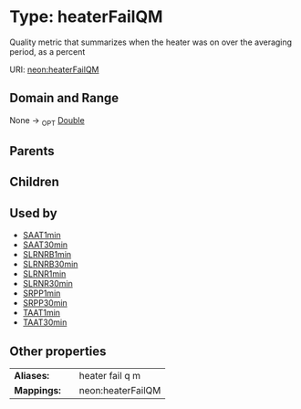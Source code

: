 
# Type: heaterFailQM


Quality metric that summarizes when the heater was on over the averaging period, as a percent

URI: [neon:heaterFailQM](https://data.neonscience.org/heaterFailQM)


## Domain and Range

None ->  <sub>OPT</sub> [Double](types/Double.md)

## Parents


## Children


## Used by

 * [SAAT1min](SAAT1min.md)
 * [SAAT30min](SAAT30min.md)
 * [SLRNRB1min](SLRNRB1min.md)
 * [SLRNRB30min](SLRNRB30min.md)
 * [SLRNR1min](SLRNR1min.md)
 * [SLRNR30min](SLRNR30min.md)
 * [SRPP1min](SRPP1min.md)
 * [SRPP30min](SRPP30min.md)
 * [TAAT1min](TAAT1min.md)
 * [TAAT30min](TAAT30min.md)

## Other properties

|  |  |  |
| --- | --- | --- |
| **Aliases:** | | heater fail q m |
| **Mappings:** | | neon:heaterFailQM |

